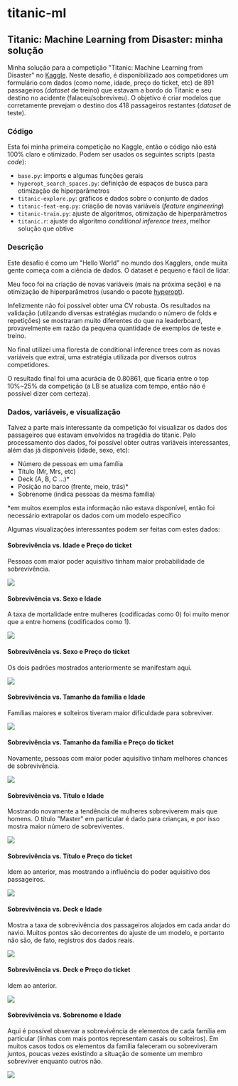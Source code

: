 # titanic-ml

## Titanic: Machine Learning from Disaster: minha solução

Minha solução para a competição "Titanic: Machine Learning from Disaster" no [Kaggle](https://www.kaggle.com/`c/titanic). Neste desafio, é disponibilizado aos competidores um formulário com dados (como nome, idade, preço do ticket, etc) de 891 passageiros (*dataset* de treino) que estavam a bordo do Titanic e seu destino no acidente (falaceu/sobreviveu). O objetivo é criar modelos que  corretamente prevejam o destino dos 418 passageiros restantes (*dataset* de teste).

### Código

Esta foi minha primeira competição no Kaggle, então o código não está 100% claro e otimizado. Podem ser usados os seguintes scripts (pasta *code*):

* `base.py`: imports e algumas funções gerais
* `hyperopt_search_spaces.py`: definição de espaços de busca para otimização de hiperparâmetros
* `titanic-explore.py`: gráficos e dados sobre o conjunto de dados
* `titanic-feat-eng.py`: criação de novas variáveis (*feature engineering*)
* `titanic-train.py`: ajuste de algoritmos, otimização de hiperparâmetros
* `titanic.r`: ajuste do algoritmo *conditional inference trees*, melhor solução que obtive
   
### Descrição

Este desafio é como um "Hello World" no mundo dos Kagglers, onde muita gente começa com a ciência de dados. O dataset é pequeno e fácil de lidar.

Meu foco foi na criação de novas variáveis (mais na próxima seção) e na otimização de hiperparâmetros (usando o pacote [hyperopt](https://github.com/hyperopt/hyperopt)). 

Infelizmente não foi possível obter uma CV robusta. Os resultados na validação (utilzando diversas estratégias mudando o número de folds e repetições) se mostraram muito diferentes do que na leaderboard, provavelmente em razão da pequena quantidade de exemplos de teste e treino.

No final utilizei uma floresta de conditional inference trees com as novas variáveis que extraí, uma estratégia utilizada por diversos outros competidores. 

O resultado final foi uma acurácia de 0.80861, que ficaria entre o top 10%~25% da competição (a LB se atualiza com tempo, então não é possível dizer com certeza).

### Dados, variáveis, e visualização

Talvez a parte mais interessante da competição foi visualizar os dados dos passageiros que estavam envolvidos na tragédia do titanic. Pelo processamento dos dados, foi possível obter outras variáveis interessantes, além das já disponíveis (idade, sexo, etc):

* Número de pessoas em uma família
* Título (Mr, Mrs, etc)
* Deck (A, B, C ...)*
* Posição no barco (frente, meio, trás)*
* Sobrenome (indica pessoas da mesma família)

*em muitos exemplos esta informação não estava disponível, então foi necessário extrapolar os dados com um modelo específico 

Algumas visualizações interessantes podem ser feitas com estes dados:

#### Sobrevivência vs. Idade e Preço do ticket

Pessoas com maior poder aquisitivo tinham maior probabilidade de sobrevivência.

![](https://github.com/gdmarmerola/titanic-ml/blob/master/plots/fare-age.png)

#### Sobrevivência vs. Sexo e Idade

A taxa de mortalidade entre mulheres (codificadas como 0) foi muito menor que a entre homens (codificados como 1).

![](https://github.com/gdmarmerola/titanic-ml/blob/master/plots/age-sex.png)
 
#### Sobrevivência vs. Sexo e Preço do ticket 

Os dois padrões mostrados anteriormente se manifestam aqui.

![](https://github.com/gdmarmerola/titanic-ml/blob/master/plots/fare-sex.png)

#### Sobrevivência vs. Tamanho da família e Idade 

Famílias maiores e solteiros tiveram maior dificuldade para sobreviver.

![](https://github.com/gdmarmerola/titanic-ml/blob/master/plots/age-fsize.png)

#### Sobrevivência vs. Tamanho da família e Preço do ticket

Novamente, pessoas com maior poder aquisitivo tinham melhores chances de sobrevivência.

![](https://github.com/gdmarmerola/titanic-ml/blob/master/plots/fare-fsize.png)

#### Sobrevivência vs. Título e Idade

Mostrando novamente a tendência de mulheres sobreviverem mais que homens. O título "Master" em particular é dado para crianças, e por isso mostra maior número de sobreviventes.

![](https://github.com/gdmarmerola/titanic-ml/blob/master/plots/age-title.png)

#### Sobrevivência vs. Título e Preço do ticket

Idem ao anterior, mas mostrando a influência do poder aquisitivo dos passageiros.

![](https://github.com/gdmarmerola/titanic-ml/blob/master/plots/fare-title.png)

#### Sobrevivência vs. Deck e Idade

Mostra a taxa de sobrevivência dos passageiros alojados em cada andar do navio. Muitos pontos são decorrentes do ajuste de um modelo, e portanto não são, de fato, registros dos dados reais.

![](https://github.com/gdmarmerola/titanic-ml/blob/master/plots/age-deck.png)

#### Sobrevivência vs. Deck e Preço do ticket

Idem ao anterior.

![](https://github.com/gdmarmerola/titanic-ml/blob/master/plots/fare-deck.png)

#### Sobrevivência vs. Sobrenome e Idade

Aqui é possível observar a sobrevivência de elementos de cada família em particular (linhas com mais pontos representam casais ou solteiros). Em muitos casos todos os elementos da família faleceram ou sobreviveram juntos, poucas vezes existindo a situação de somente um membro sobreviver enquanto outros não.

![](https://github.com/gdmarmerola/titanic-ml/blob/master/plots/age-surname.png)

